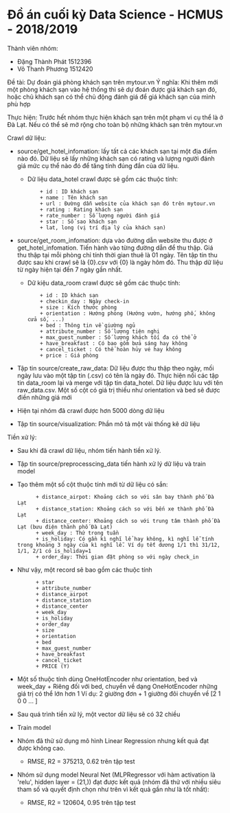 # Đồ án cuối kỳ Data Science - HCMUS - 2018/2019

Thành viên nhóm:
- Đặng Thành Phát 1512396
- Võ Thanh Phương 1512420

Đề tài: Dự đoán giá phòng khách sạn trên mytour.vn
Ý nghĩa: Khi thêm mới một phòng khách sạn vào hệ thống thì sẽ dự đoán được giá khách sạn đó, hoặc chủ khách sạn có thể chủ động đánh giá để giá khách sạn của mình phù hợp

Thực hiện: Trước hết nhóm thực hiện khách sạn trên một phạm vi cụ thể là ở Đà Lạt. Nếu có thể sẽ mở rộng cho toàn bộ những khách sạn trên mytour.vn

Crawl dữ liệu:
* source/get_hotel_infomation: lấy tất cả các khách sạn tại một địa điểm nào đó. Dữ liệu sẽ lấy những khách sạn có rating và lượng người đánh giá mức cụ thể nào đó để tăng tính đúng đắn của dữ liệu.
  - Dữ liệu data_hotel crawl được sẽ gồm các thuộc tính:
            
            + id : ID khách sạn            
            + name : Tên khách sạn            
            + url : Đường dẫn website của khách sạn đó trên mytour.vn            
            + rating : Rating khách sạn            
            + rate_number : Số lượng người đánh giá            
            + star : Số sao khách sạn            
            + lat, long (vị trí địa lý của khách sạn)
 
* source/get_room_infomation: dựa vào đường dẫn website thu được ở get_hotel_infomation. Tiến hành vào từng đường dẫn để thu thập. Giá thu thập tại mỗi phòng chỉ tính thời gian thuê là 01 ngày. Tên tập tin thu được sau khi crawl sẽ là {0}.csv với {0} là ngày hôm đó. Thu thập dữ liệu từ ngày hiện tại đến 7 ngày gần nhất.
  - Dữ kiệu data_room crawl được sẽ gồm các thuộc tính:
            
            + id : ID khách sạn            
            + checkin_day : Ngày check-in            
            + size : Kích thước phòng            
            + orientation : Hướng phòng (Hướng vườn, hướng phố, không cửa số, ...)            
            + bed : Thông tin về giường ngủ            
            + attribute_number : Số lượng tiện nghi            
            + max_guest_number : Số lượng khách tối đa có thể ở            
            + have_breakfast : Có bao gồm bửa sáng hay không            
            + cancel_ticket : Có thể hoàn hủy vé hay không            
            + price : Giá phòng
 
* Tập tin source/create_raw_data: Dữ liệu được thu thập theo ngày, mối ngày lưu vào một tập tin (.csv) có tên là ngày đó. Thực hiện nối các tập tin data_room lại và merge với tập tin data_hotel. Dữ liệu được lưu với tên raw_data.csv. Một số cột có giá trị thiếu như orientation và bed sẽ được điền những giá mới
 
* Hiện tại nhóm đã crawl được hơn 5000 dòng dữ liệu
 
* Tập tin source/visualization: Phần mô tả một vài thống kê dữ liệu
 
Tiền xử lý:
- Sau khi đã crawl dữ liệu, nhóm tiến hành tiền xử lý.
- Tập tin source/preprocesscing_data tiến hành xử lý dữ liệu và train model
- Tạo thêm một số cột thuộc tính mới từ dữ liệu có sắn:
            
            + distance_airpot: Khoảng cách so với sân bay thành phố Đà Lạt            
            + distance_station: Khoảng cách so với bến xe thành phố Đà Lạt            
            + distance_center: Khoảng cách so với trung tâm thành phố Đà Lạt (bưu điện thành phố Đà Lạt)            
            + week_day : Thứ trong tuần            
            + is_holiday: Có gần kì nghĩ lể hay không, kì nghĩ lễ tính trong khoảng 3 ngày của kì nghĩ lễ. Ví dụ tết dương 1/1 thì 31/12, 1/1, 2/1 có is_holiday=1            
            + order_day: Thời gian đặt phòng so với ngày check_in
            
- Như vậy, một record sẽ bao gồm các thuộc tính
            
            + star            
            + attribute_number            
            + distance_airpot            
            + distance_station            
            + distance_center            
            + week_day            
            + is_holiday            
            + order_day            
            + size            
            + orientation            
            + bed            
            + max_guest_number            
            + have_breakfast            
            + cancel_ticket            
            + PRICE (Y)

- Một số thuộc tính dùng OneHotEncoder như orientation, bed và week_day
      + Riêng đối với bed, chuyển về dạng OneHotEncoder những giá trị có thể lớn hơn 1
          Ví dụ: 2 giường đơn + 1 giường đôi chuyển về [2 1 0 0 ... ]
- Sau quá trình tiền xử lý, một vector dữ liệu sẽ có 32 chiều

- Train model
- Nhóm đã thử sử dụng mô hình Linear Regression nhưng kết quả đạt được không cao.
    + RMSE, R2 = 375213, 0.62 trên tập test
- Nhóm sử dụng model Neural Net (MLPRegressor với hàm activation là 'relu', hidden layer = (21,)) đạt được kết quả (nhóm đã thử với nhiều siêu tham số và quyết định chọn như trên vì kết quả gần như là tốt nhất):
    + RMSE, R2 = 120604, 0.95 trên tập test
